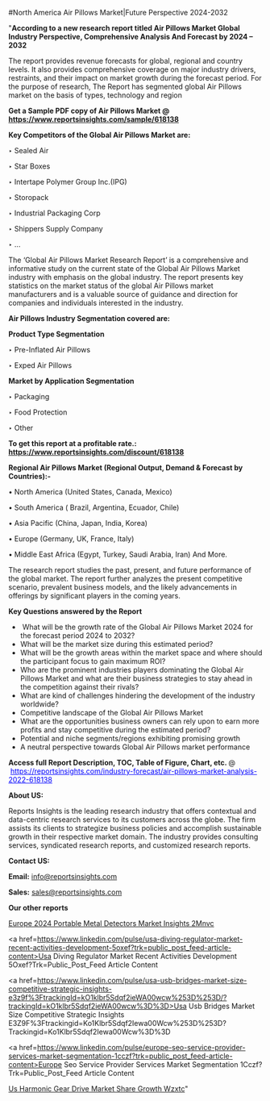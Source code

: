 #North America Air Pillows Market|Future Perspective 2024-2032

"<strong>According to a new research report titled Air Pillows Market Global Industry Perspective, Comprehensive Analysis And Forecast by 2024 – 2032</strong>

The report provides revenue forecasts for global, regional and country levels. It also provides comprehensive coverage on major industry drivers, restraints, and their impact on market growth during the forecast period. For the purpose of research, The Report has segmented global Air Pillows market on the basis of types, technology and region

<strong>Get a Sample PDF copy of Air Pillows Market </strong><strong>@<a href=https://www.reportsinsights.com/sample/618138 style=color:#0000ff;> https://www.reportsinsights.com/sample/618138</a></strong></font>

<strong>Key Competitors of the Global Air Pillows Market are:</strong>

‣ Sealed Air

‣ Star Boxes

‣ Intertape Polymer Group Inc.(IPG)

‣ Storopack

‣ Industrial Packaging Corp

‣ Shippers Supply Company

‣ ...

The ‘Global Air Pillows Market Research Report’ is a comprehensive and informative study on the current state of the Global Air Pillows Market industry with emphasis on the global industry. The report presents key statistics on the market status of the global Air Pillows market manufacturers and is a valuable source of guidance and direction for companies and individuals interested in the industry.

<strong>Air Pillows Industry Segmentation covered are:</strong>

<strong>Product Type Segmentation</strong>

‣ Pre-Inflated Air Pillows

‣ Exped Air Pillows

<strong>Market by Application Segmentation</strong>

‣ Packaging

‣ Food Protection

‣ Other

<strong>To get this report at a profitable rate.: <a href=https://www.reportsinsights.com/discount/618138 style=color:#0000ff;>https://www.reportsinsights.com/discount/618138</a></strong></font>

<strong>Regional Air Pillows Market (Regional Output, Demand &amp; Forecast by Countries):-</strong>

• North America (United States, Canada, Mexico)

• South America ( Brazil, Argentina, Ecuador, Chile)

• Asia Pacific (China, Japan, India, Korea)

• Europe (Germany, UK, France, Italy)

• Middle East Africa (Egypt, Turkey, Saudi Arabia, Iran) And More.

The research report studies the past, present, and future performance of the global market. The report further analyzes the present competitive scenario, prevalent business models, and the likely advancements in offerings by significant players in the coming years.

<strong>Key Questions answered by the Report</strong>
<ul>
  <li> What will be the growth rate of the Global Air Pillows Market 2024 for the forecast period 2024 to 2032?</li>
  <li>What will be the market size during this estimated period?</li>
  <li>What will be the growth areas within the market space and where should the participant focus to gain maximum ROI?</li>
  <li>Who are the prominent industries players dominating the Global Air Pillows Market and what are their business strategies to stay ahead in the competition against their rivals?</li>
  <li>What are kind of challenges hindering the development of the industry worldwide?</li>
  <li>Competitive landscape of the Global Air Pillows Market</li>
  <li>What are the opportunities business owners can rely upon to earn more profits and stay competitive during the estimated period?</li>
  <li>Potential and niche segments/regions exhibiting promising growth</li>
  <li>A neutral perspective towards Global Air Pillows market performance</li>
</ul>
<strong>Access full Report Description, TOC, Table of Figure, Chart, etc. </strong>@  <a href=https://reportsinsights.com/industry-forecast/air-pillows-market-analysis-2022-618138 style=color:#0000ff;>https://reportsinsights.com/industry-forecast/air-pillows-market-analysis-2022-618138</a></font>

<strong><strong>About US</strong>:</strong>

Reports Insights is the leading research industry that offers contextual and data-centric research services to its customers across the globe. The firm assists its clients to strategize business policies and accomplish sustainable growth in their respective market domain. The industry provides consulting services, syndicated research reports, and customized research reports.

<strong>Contact US:</strong>

<p class=""""><b>Email:</b> <a href=mailto:info@reportsinsights.com>info@reportsinsights.com</a></p>
<p class=""""><b>Sales:</b> <a href=mailto:sales@reportsinsights.com>sales@reportsinsights.com</a></p>

<strong>Our other reports</strong>

<a href=https://www.linkedin.com/pulse/europe-2024-portable-metal-detectors-market-insights-2mnvc/>Europe 2024 Portable Metal Detectors Market Insights 2Mnvc</a>

<a href=https://www.linkedin.com/pulse/usa-diving-regulator-market-recent-activities-development-5oxef?trk=public_post_feed-article-content>Usa Diving Regulator Market Recent Activities Development 5Oxef?Trk=Public_Post_Feed Article Content</a>

<a href=https://www.linkedin.com/pulse/usa-usb-bridges-market-size-competitive-strategic-insights-e3z9f%3FtrackingId=kO1klbr5Sdqf2ieWA00wcw%253D%253D/?trackingId=kO1klbr5Sdqf2ieWA00wcw%3D%3D>Usa Usb Bridges Market Size Competitive Strategic Insights E3Z9F%3Ftrackingid=Ko1Klbr5Sdqf2Iewa00Wcw%253D%253D?Trackingid=Ko1Klbr5Sdqf2Iewa00Wcw%3D%3D</a>

<a href=https://www.linkedin.com/pulse/europe-seo-service-provider-services-market-segmentation-1cczf?trk=public_post_feed-article-content>Europe Seo Service Provider Services Market Segmentation 1Cczf?Trk=Public_Post_Feed Article Content</a>

<a href=https://www.linkedin.com/pulse/us-harmonic-gear-drive-market-share-growth-wzxtc/>Us Harmonic Gear Drive Market Share Growth Wzxtc</a>"

